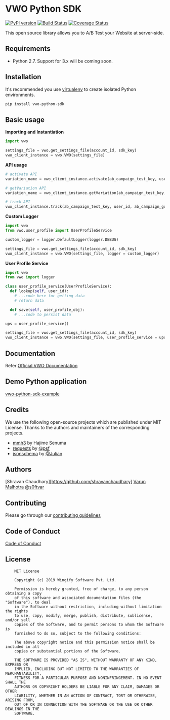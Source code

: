 # VWO Python SDK

[![PyPI version](https://badge.fury.io/py/vwo-python-sdk.svg)](https://pypi.org/project/optimizely-sdk) [![Build Status](http://img.shields.io/travis/wingify/vwo-python-sdk/master.svg?style=flat)](http://travis-ci.org/wingify/vwo-python-sdk) [![Coverage Status](https://coveralls.io/repos/github/wingify/vwo-python-sdk/badge.svg?branch=master)](https://coveralls.io/github/wingify/vwo-python-sdk?branch=master)

This open source library allows you to A/B Test your Website at server-side.

## Requirements

* Python 2.7. Support for 3.x will be coming soon.

## Installation

It's recommended you use [virtualenv](https://virtualenv.pypa.io/en/latest/) to create isolated Python environments.

```python
pip install vwo-python-sdk
```

## Basic usage

**Importing and Instantiation**

```python
import vwo

settings_file = vwo.get_settings_file(account_id, sdk_key)
vwo_client_instance = vwo.VWO(settings_file)
```

**API usage**

```python
# activate API
variation_name = vwo_client_instance.activate(ab_campaign_test_key, user_id)

# getVariation API
variation_name = vwo_client_instance.getVariation(ab_campaign_test_key, user_id)

# track API
vwo_client_instance.track(ab_campaign_test_key, user_id, ab_campaign_goal_identifeir, revenue_value)
```

**Custom Logger**

```python
import vwo
from vwo.user_profile import UserProfileService

custom_logger = logger.DefaultLogger(logger.DEBUG)

settings_file = vwo.get_settings_file(account_id, sdk_key)
vwo_client_instance = vwo.VWO(settings_file, logger = custom_logger)
```

**User Profile Service**

```python
import vwo
from vwo import logger

class user_profile_service(UserProfileService):
  def lookup(self, user_id):
    # ...code here for getting data
    # return data

  def save(self, user_profile_obj):
    # ...code to persist data

ups = user_profile_service()

settings_file = vwo.get_settings_file(account_id, sdk_key)
vwo_client_instance = vwo.VWO(settings_file, user_profile_service = ups)
```

## Documentation

Refer [Official VWO Documentation](https://developers.vwo.com/reference#server-side-introduction)

## Demo Python application

[vwo-python-sdk-example](https://github.com/wingify/vwo-python-sdk-example)

## Credits

We use the following open-source projects which are published under MIT License. Thanks to the authors and maintainers of the corresponding projects.

* [mmh3](https://pypi.org/project/mmh3/) by Hajime Senuma
* [requests](https://github.com/psf/requests) by [@psf](https://github.com/psf)
* [jsonschema](https://github.com/Julian/jsonschema) by [@Julian](https://github.com/Julian)


## Authors

[Shravan Chaudhary][https://github.com/shravanchaudhary]
[Varun Malhotra](https://github.com/softvar) [@s0ftvar](https://twitter.com/s0ftvar)

## Contributing

Please go through our [contributing guidelines](https://github.com/wingify/vwo-python-sdk/blob/master/CONTRIBUTING.md)

## Code of Conduct

[Code of Conduct](https://github.com/wingify/vwo-python-sdk/blob/master/CODE_OF_CONDUCT.md)

## License

```text
    MIT License

    Copyright (c) 2019 Wingify Software Pvt. Ltd.

    Permission is hereby granted, free of charge, to any person obtaining a copy
    of this software and associated documentation files (the "Software"), to deal
    in the Software without restriction, including without limitation the rights
    to use, copy, modify, merge, publish, distribute, sublicense, and/or sell
    copies of the Software, and to permit persons to whom the Software is
    furnished to do so, subject to the following conditions:

    The above copyright notice and this permission notice shall be included in all
    copies or substantial portions of the Software.

    THE SOFTWARE IS PROVIDED "AS IS", WITHOUT WARRANTY OF ANY KIND, EXPRESS OR
    IMPLIED, INCLUDING BUT NOT LIMITED TO THE WARRANTIES OF MERCHANTABILITY,
    FITNESS FOR A PARTICULAR PURPOSE AND NONINFRINGEMENT. IN NO EVENT SHALL THE
    AUTHORS OR COPYRIGHT HOLDERS BE LIABLE FOR ANY CLAIM, DAMAGES OR OTHER
    LIABILITY, WHETHER IN AN ACTION OF CONTRACT, TORT OR OTHERWISE, ARISING FROM,
    OUT OF OR IN CONNECTION WITH THE SOFTWARE OR THE USE OR OTHER DEALINGS IN THE
    SOFTWARE.
```
